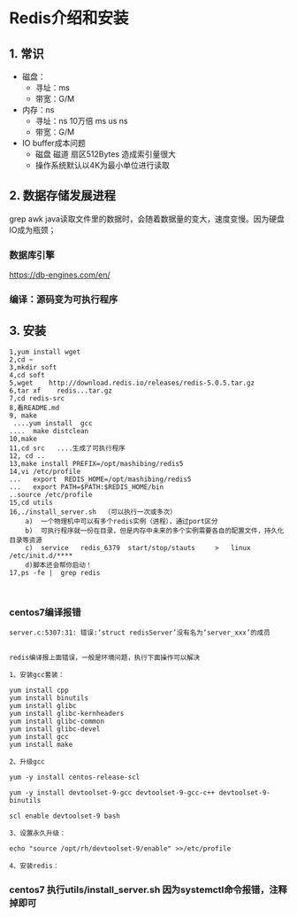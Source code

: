 # Redis介绍和安装


<!--more-->

## 1. 常识
- 磁盘：
    - 寻址：ms
    - 带宽：G/M
- 内存：ns
    - 寻址：ns 10万倍 ms us ns
    - 带宽：G/M    
- IO buffer成本问题
    - 磁盘 磁道 扇区512Bytes 造成索引量很大
    - 操作系统默认以4K为最小单位进行读取

## 2. 数据存储发展进程
grep awk java读取文件里的数据时，会随着数据量的变大，速度变慢。因为硬盘IO成为瓶颈；
### 数据库引擎
https://db-engines.com/en/


### 编译：源码变为可执行程序

## 3. 安装
```
1,yum install wget
2,cd ~
3,mkdir soft
4,cd soft
5,wget    http://download.redis.io/releases/redis-5.0.5.tar.gz
6,tar xf    redis...tar.gz
7,cd redis-src
8,看README.md
9, make 
 ....yum install  gcc  
....  make distclean
10,make
11,cd src   ....生成了可执行程序
12, cd ..
13,make install PREFIX=/opt/mashibing/redis5
14,vi /etc/profile
...   export  REDIS_HOME=/opt/mashibing/redis5
...   export PATH=$PATH:$REDIS_HOME/bin
..source /etc/profile
15,cd utils
16,./install_server.sh  （可以执行一次或多次）
    a)  一个物理机中可以有多个redis实例（进程），通过port区分
    b)  可执行程序就一份在目录，但是内存中未来的多个实例需要各自的配置文件，持久化目录等资源
    c)  service   redis_6379  start/stop/stauts     >   linux   /etc/init.d/**** 
    d)脚本还会帮你启动！
17,ps -fe |  grep redis  



```
### centos7编译报错
```
server.c:5307:31: 错误:‘struct redisServer’没有名为‘server_xxx’的成员
 

redis编译报上面错误，一般是环境问题，执行下面操作可以解决

1、安装gcc套装：

yum install cpp
yum install binutils
yum install glibc
yum install glibc-kernheaders
yum install glibc-common
yum install glibc-devel
yum install gcc
yum install make

2、升级gcc

yum -y install centos-release-scl

yum -y install devtoolset-9-gcc devtoolset-9-gcc-c++ devtoolset-9-binutils

scl enable devtoolset-9 bash

3、设置永久升级：

echo "source /opt/rh/devtoolset-9/enable" >>/etc/profile

4、安装redis：

```
### centos7 执行utils/install_server.sh 因为systemctl命令报错，注释掉即可



